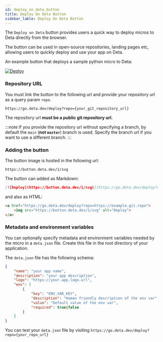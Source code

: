 ```yaml
---
id: deploy_on_deta_button
title: Deploy On Deta Button
sidebar_lable: Deploy On Deta Button
---
```


The `Deploy on Deta` button provides users a quick way to deploy micros to Deta directly from the browser.

The button can be used in open-source repositories, landing pages etc, allowing users to quickly deploy and use your app on Deta.

An example button that deploys a sample python micro to Deta:

[![Deploy](/img/deploy_button/button.svg)](https://go.deta.dev/deploy?repo=https://github.com/deta/deploy-on-deta-button-example)

### Repository URL

You must link the button to the following url and provide your repository url as a query param `repo`.

```
https://go.deta.dev/deploy?repo={your_git_repository_url}
```

The repository url **must be a public git repository url.**

:::note
If you provide the repository url without specifying a branch, by default the `main` (**not `master`**) branch is used. Specify the branch url if you want to use a different branch. 
:::

### Adding the button

The button image is hosted in the following url:
```
https://button.deta.dev/1/svg
```

The button can added as Markdown:

```md
[![Deploy](https://button.deta.dev/1/svg)](https://go.deta.dev/deploy?repo=https://example.git.repo)
```

and also as HTML:

```html
<a href="https://go.deta.dev/deploy?repo=https://example.git.repo">
	<img src="https://button.deta.dev/1/svg" alt="Deploy">
</a>
```

### Metadata and environment variables 

You can optionally specify metadata and environment variables needed by the micro in a `deta.json` file. Create this file in the root directory of your application.

The `deta.json` file has the following schema:

```json
{
	"name": "your app name",
	"description": "your app description", 
	"logo": "https://your.app.logo.url",
	"env": [
		{
			"key": "ENV_VAR_KEY",
			"description": "Human friendly description of the env var",
			"value": "Default value of the env var",
			"required": true|false 
		}
	]
}

```

You can test your `deta.json` file by visiting `https://go.deta.dev/deploy?repo={your_repo_url}`
